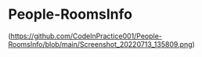 # People-RoomsInfo
(https://github.com/CodeInPractice001/People-RoomsInfo/blob/main/Screenshot_20220713_135809.png)

